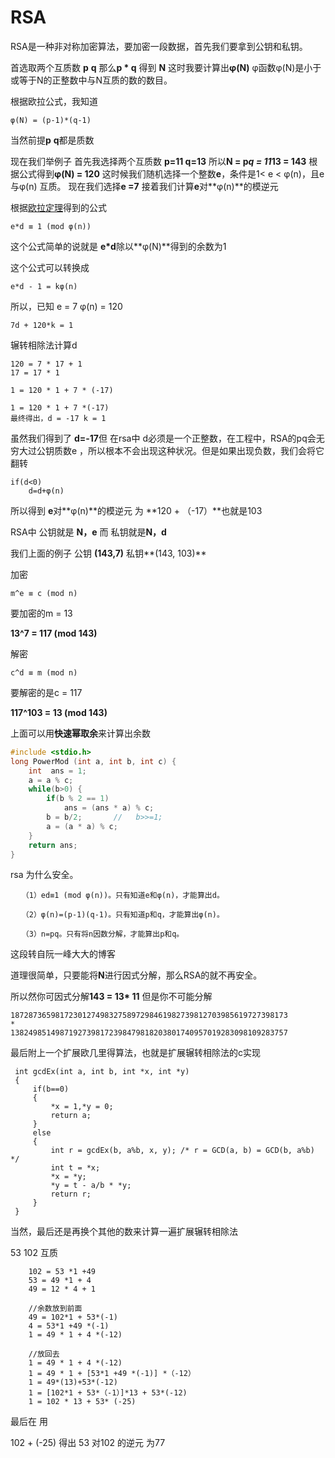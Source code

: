 # RSA

RSA是一种非对称加密算法，要加密一段数据，首先我们要拿到公钥和私钥。

首选取两个互质数 **p**  **q**
那么**p * q** 得到 **N**
这时我要计算出**φ(N)**
φ函数φ(N)是小于或等于N的正整数中与N互质的数的数目。

根据欧拉公式，我知道
```
φ(N) = (p-1)*(q-1)
```
当然前提**p**  **q**都是质数

现在我们举例子
首先我选择两个互质数 **p=11 q=13**
所以**N = p*q = 11*13  =  143**
根据公式得到**φ(N) = 120**
这时候我们随机选择一个整数**e**，条件是1< e < φ(n)，且e与φ(n) 互质。
现在我们选择**e =7**
接着我们计算**e**对**φ(n)**的模逆元

根据[欧拉定理](https://zh.wikipedia.org/wiki/%E6%AC%A7%E6%8B%89%E5%AE%9A%E7%90%86_(%E6%95%B0%E8%AE%BA))得到的公式
```
e*d ≡ 1 (mod φ(n))
```
这个公式简单的说就是 **e*d**除以**φ(N)**得到的余数为1

这个公式可以转换成 
```
e*d - 1 = kφ(n)
```
所以，已知 e = 7 φ(n) = 120

```
7d + 120*k = 1
```
辗转相除法计算d
```
120 = 7 * 17 + 1
17 = 17 * 1

1 = 120 * 1 + 7 * (-17)

1 = 120 * 1 + 7 *(-17)
最终得出，d = -17 k = 1

```

虽然我们得到了 **d=-17**但 在rsa中 d必须是一个正整数，在工程中，RSA的pq会无穷大过公钥质数e ，所以根本不会出现这种状况。但是如果出现负数，我们会将它翻转

```
if(d<0)
	d=d+φ(n)
```

所以得到 **e**对**φ(n)**的模逆元 为 **120 + （-17）**也就是103

RSA中 公钥就是 **N，e** 而 私钥就是**N，d**

我们上面的例子 公钥 **(143,7)** 私钥**(143, 103)**


加密 

```
m^e ≡ c (mod n)
```
要加密的m  = 13

**13^7 = 117 (mod 143)**

解密
```
c^d ≡ m (mod n)
```
要解密的是c =  117

**117^103 = 13 (mod 143)**


上面可以用**快速幂取余**来计算出余数
```cpp
#include <stdio.h>
long PowerMod (int a, int b, int c) {
    int  ans = 1;
    a = a % c;
    while(b>0) {
        if(b % 2 == 1)
            ans = (ans * a) % c;
        b = b/2;       //   b>>=1;
        a = (a * a) % c;
    }
    return ans;
}
```

rsa 为什么安全。

```
　　（1）ed≡1 (mod φ(n))。只有知道e和φ(n)，才能算出d。

　　（2）φ(n)=(p-1)(q-1)。只有知道p和q，才能算出φ(n)。

　　（3）n=pq。只有将n因数分解，才能算出p和q。
```

这段转自阮一峰大大的博客

道理很简单，只要能将**N**进行因式分解，那么RSA的就不再安全。

所以然你可因式分解**143 = 13* 11**
但是你不可能分解
```
18728736598172301274983275897298461982739812703985619727398173
*
13824985149871927398172398479818203801740957019283098109283757
```


最后附上一个扩展欧几里得算法，也就是扩展辗转相除法的c实现

```
 int gcdEx(int a, int b, int *x, int *y) 
 {
     if(b==0)
     {
         *x = 1,*y = 0;
         return a;
     }
     else
     {
         int r = gcdEx(b, a%b, x, y); /* r = GCD(a, b) = GCD(b, a%b) */
         int t = *x;
         *x = *y;
         *y = t - a/b * *y;
         return r;
     }
 }
```

当然，最后还是再换个其他的数来计算一遍扩展辗转相除法

53 102 互质

```
	102 = 53 *1 +49
	53 = 49 *1 + 4
	49 = 12 * 4 + 1

	//余数放到前面
	49 = 102*1 + 53*(-1)
	4 = 53*1 +49 *(-1)
	1 = 49 * 1 + 4 *(-12)

	//放回去
	1 = 49 * 1 + 4 *(-12)
	1 = 49 * 1 + [53*1 +49 *(-1)] *（-12）
	1 = 49*(13)+53*(-12)
	1 = [102*1 + 53*（-1）]*13 + 53*(-12)
	1 = 102 * 13 + 53* (-25)
```

最后在 用  

102 + (-25) 得出  53 对102 的逆元 为77
